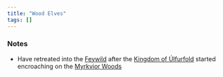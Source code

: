 ```yaml
---
title: "Wood Elves"
tags: []
---
```


### Notes
- Have retreated into the [Feywild](content/Places/Feywild.md) after the [Kingdom of Úlfurfold](content/Places/Kingdom%20of%20%C3%9Alfurfold.md) started encroaching on the [Myrkvior Woods](content/Places/Myrkvior%20Woods.md)